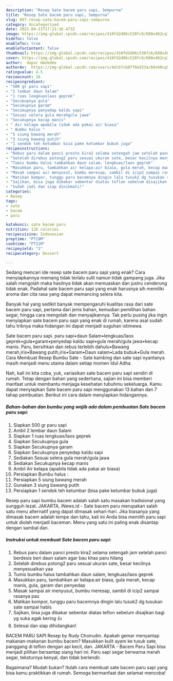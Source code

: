 ```yaml
---
description: "Resep Sate bacem paru sapi, Sempurna"
title: "Resep Sate bacem paru sapi, Sempurna"
slug: 897-resep-sate-bacem-paru-sapi-sempurna
category: Uncategorized
date: 2021-04-21T17:21:16.473Z
image: https://img-global.cpcdn.com/recipes/410fd2d06c538fc6/680x482cq70/sate-bacem-paru-sapi-foto-resep-utama.jpg
hideToc: false
enableToc: true
enableTocContent: false
thumbnail: https://img-global.cpcdn.com/recipes/410fd2d06c538fc6/680x482cq70/sate-bacem-paru-sapi-foto-resep-utama.jpg
cover: https://img-global.cpcdn.com/recipes/410fd2d06c538fc6/680x482cq70/sate-bacem-paru-sapi-foto-resep-utama.jpg
author:  dapur mbokdee
authorAv:  https://img-global.cpcdn.com/users/4dcb7cb87f0a553a/60x60cq50/avatar.jpg
ratingvalue: 4.5
reviewcount: 16
recipeingredient:
- "500 gr paru sapi"
- "2 lembar daun Salam"
- "1 ruas lengkuaslaos geprek"
- "Secukupnya gula"
- "Secukupnya garam"
- "Secukupnya penyedap kaldu sapi"
- "Sesuai selera gula merahgula jawa"
- "Secukupnya kecap manis"
- " Air kelapa apabila tidak ada pakai air biasa"
- " Bumbu halus "
- "5 siung bawang merah"
- "3 siung bawang putih"
- "1 sendok teh ketumbar bisa pake ketumbar bubuk juga"
recipeinstructions:
- "Rebus paru dalam panci presto kira2 selama setengah jam setelah panci berdesis beri daun salam agar bau khas paru hilang"
- "Setelah direbus potong2 paru sesuai ukuran sate, besar kecilnya menyesuaikan yaa"
- "Tumis bumbu halus tambahkan daun salam, lengkuas/laos geprek"
- "Masukkan paru, tambahkan air kelapa:air biasa, gula merah, kecap manis, gula, garam dan penyedap"
- "Masak sampai air menyusut, bumbu meresap, sambil di icip2 sampai rasanya pas"
- "Matikan kompor, tunggu paru bacemnya dingin lalu tusuk2 dg tusukan sate sampai habis"
- "Sajikan, bisa juga dibakar sebentar diatas teflon sebelum disajikan bagi yg suka agak kering 👍"
- "Sudah jadi dan siap dinikmati!"
categories:
- Resep
tags:
- sate
- bacem
- paru

katakunci: sate bacem paru 
nutrition: 126 calories
recipecuisine: Indonesian
preptime: "PT19M"
cooktime: "PT31M"
recipeyield: "2"
recipecategory: Dessert

---
```



Sedang mencari ide resep sate bacem paru sapi yang enak? Cara menyiapkannya memang tidak terlalu sulit namun tidak gampang juga. Jika salah mengolah maka hasilnya tidak akan memuaskan dan justru cenderung tidak enak. Padahal sate bacem paru sapi yang enak harusnya sih memiliki aroma dan cita rasa yang dapat memancing selera kita.


Banyak hal yang sedikit banyak mempengaruhi kualitas rasa dari sate bacem paru sapi, pertama dari jenis bahan, kemudian pemilihan bahan segar, hingga cara mengolah dan menyajikannya. Tak perlu pusing jika ingin menyiapkan sate bacem paru sapi yang enak di rumah, karena asal sudah tahu triknya maka hidangan ini dapat menjadi suguhan istimewa.

Sate bacem paru sapi. paru sapi•daun Salam•lengkuas/laos geprek•gula•garam•penyedap kaldu sapi•gula merah/gula jawa•kecap manis. Paru, bersihkan dan rebus terlebih dahulu•Bawang merah,iris•Bawang putih,iris•Garam•Daun salam•Lada bubuk•Gula merah. Cara Membuat Resep Bumbu Sate - Sate kambing dan sate sapi nyantanya masih menjadi menu utama dalam setiap momen Idul Adha.


Nah, kali ini kita coba, yuk, variasikan sate bacem paru sapi sendiri di rumah. Tetap dengan bahan yang sederhana, sajian ini bisa memberi manfaat untuk membantu menjaga kesehatan tubuhmu sekeluarga. Kamu dapat menyiapkan Sate bacem paru sapi menggunakan 13 bahan dan 7 tahap pembuatan. Berikut ini cara dalam menyiapkan hidangannya.

<!--inarticleads1-->

##### Bahan-bahan dan bumbu yang wajib ada dalam pembuatan Sate bacem paru sapi:

1. Siapkan 500 gr paru sapi
1. Ambil 2 lembar daun Salam
1. Siapkan 1 ruas lengkuas/laos geprek
1. Siapkan Secukupnya gula
1. Siapkan Secukupnya garam
1. Siapkan Secukupnya penyedap kaldu sapi
1. Sediakan Sesuai selera gula merah/gula jawa
1. Sediakan Secukupnya kecap manis
1. Ambil  Air kelapa (apabila tidak ada pakai air biasa)
1. Persiapkan  Bumbu halus :
1. Persiapkan 5 siung bawang merah
1. Gunakan 3 siung bawang putih
1. Persiapkan 1 sendok teh ketumbar (bisa pake ketumbar bubuk juga)


Resep paru sapi bumbu bacem adalah salah satu masakan tradisional yang sungguh lezat. JAKARTA, iNews.id - Sate bacem paru merupakan salah satu menu alternatif yang dapat dimasak sehari-hari. Jika biasanya yang dimasak bacem adalah tempe dan tahu, kali ini Anda bisa memilih paru sapi untuk diolah menjadi baceman. Menu yang satu ini paling enak disantap dengan sambal dan. 

<!--inarticleads2-->

##### Instruksi untuk membuat Sate bacem paru sapi:

1. Rebus paru dalam panci presto kira2 selama setengah jam setelah panci berdesis beri daun salam agar bau khas paru hilang
1. Setelah direbus potong2 paru sesuai ukuran sate, besar kecilnya menyesuaikan yaa
1. Tumis bumbu halus tambahkan daun salam, lengkuas/laos geprek
1. Masukkan paru, tambahkan air kelapa:air biasa, gula merah, kecap manis, gula, garam dan penyedap
1. Masak sampai air menyusut, bumbu meresap, sambil di icip2 sampai rasanya pas
1. Matikan kompor, tunggu paru bacemnya dingin lalu tusuk2 dg tusukan sate sampai habis
1. Sajikan, bisa juga dibakar sebentar diatas teflon sebelum disajikan bagi yg suka agak kering 👍
1. Selesai dan siap dihidangkan!

BACEM PARU SAPI Resep by Rudy Choirudin. Apakah gemar menyantap makanan-makanan bumbu bacem? Masukkan kulit ayam ke tusuk sate, panggang di teflon dengan api kecil, dan. JAKARTA - Bacem Paru Sapi bisa menjadi pilihan bersantap siang hari ini. Paru sapi segar berwarna merah segar, teksturnya kenyal, dan tidak berlendir. 

Bagaimana? Mudah bukan? Itulah cara membuat sate bacem paru sapi yang bisa kamu praktikkan di rumah. Semoga bermanfaat dan selamat mencoba!
